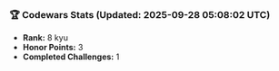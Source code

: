 ### 🏆 Codewars Stats (Updated: 2025-09-28 05:08:02 UTC)

- **Rank:** 8 kyu
- **Honor Points:** 3
- **Completed Challenges:** 1
